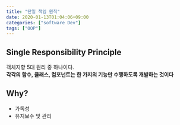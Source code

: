 ```yaml
---
title: "단일 책임 원칙"
date: 2020-01-13T01:04:06+09:00
categories: ["software Dev"]
tags: ["OOP"]
---
```

## Single Responsibility Principle

객체지향 5대 원리 중 하나이다. \
**각각의 함수, 클래스, 컴포넌트는 한 가지의 기능만 수행하도록 개발하는 것이다**

## Why?
* 가독성
* 유지보수 및 관리
